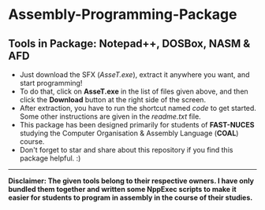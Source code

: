 # Assembly-Programming-Package
Tools in Package: Notepad++, DOSBox, NASM &amp; AFD
---
+ Just download the SFX (*AsseT.exe*), extract it anywhere you want, and start programming!
+ To do that, click on **AsseT.exe** in the list of files given above, and then click the **Download** button at the right side of the screen.
+ After extraction, you have to run the shortcut named *code* to get started. Some other instructions are given in the *readme.txt* file.
+ This package has been designed primarily for students of **FAST-NUCES** studying the Computer Organisation & Assembly Language (**COAL**) course.
+ Don't forget to star and share about this repository if you find this package helpful. :)
---
**Disclaimer: The given tools belong to their respective owners. I have only bundled them together and written some NppExec scripts to make it easier for students to program in assembly in the course of their studies.**
